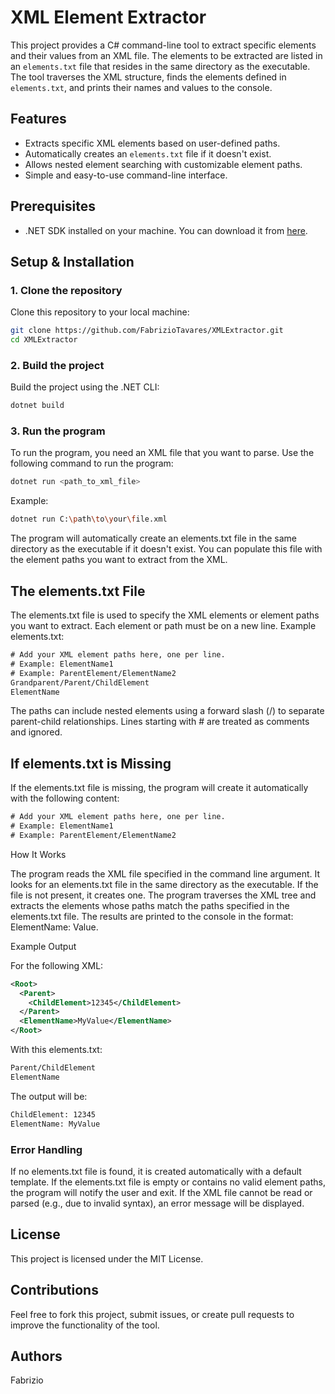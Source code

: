# XML Element Extractor

This project provides a C# command-line tool to extract specific elements and their values from an XML file. The elements to be extracted are listed in an `elements.txt` file that resides in the same directory as the executable. The tool traverses the XML structure, finds the elements defined in `elements.txt`, and prints their names and values to the console.

## Features
- Extracts specific XML elements based on user-defined paths.
- Automatically creates an `elements.txt` file if it doesn't exist.
- Allows nested element searching with customizable element paths.
- Simple and easy-to-use command-line interface.

## Prerequisites
- .NET SDK installed on your machine. You can download it from [here](https://dotnet.microsoft.com/download).

## Setup & Installation

### 1. Clone the repository
Clone this repository to your local machine:
```bash
git clone https://github.com/FabrizioTavares/XMLExtractor.git
cd XMLExtractor
```
### 2. Build the project

Build the project using the .NET CLI:

```bash
dotnet build
```
### 3. Run the program

To run the program, you need an XML file that you want to parse. Use the following command to run the program:
```bash
dotnet run <path_to_xml_file>
```
Example:

```bash
dotnet run C:\path\to\your\file.xml
```
The program will automatically create an elements.txt file in the same directory as the executable if it doesn't exist. You can populate this file with the element paths you want to extract from the XML.

## The elements.txt File

The elements.txt file is used to specify the XML elements or element paths you want to extract. Each element or path must be on a new line.
Example elements.txt:

```txt
# Add your XML element paths here, one per line.
# Example: ElementName1
# Example: ParentElement/ElementName2
Grandparent/Parent/ChildElement
ElementName
```
The paths can include nested elements using a forward slash (/) to separate parent-child relationships.
Lines starting with # are treated as comments and ignored.

## If elements.txt is Missing

If the elements.txt file is missing, the program will create it automatically with the following content:

```txt
# Add your XML element paths here, one per line.
# Example: ElementName1
# Example: ParentElement/ElementName2
```
How It Works

  The program reads the XML file specified in the command line argument.
  It looks for an elements.txt file in the same directory as the executable. If the file is not present, it creates one.
  The program traverses the XML tree and extracts the elements whose paths match the paths specified in the elements.txt file.
  The results are printed to the console in the format: ElementName: Value.

Example Output

For the following XML:

```xml
<Root>
  <Parent>
    <ChildElement>12345</ChildElement>
  </Parent>
  <ElementName>MyValue</ElementName>
</Root>
```
With this elements.txt:
```txt
Parent/ChildElement
ElementName
```
The output will be:

```txt
ChildElement: 12345
ElementName: MyValue
```

### Error Handling

  If no elements.txt file is found, it is created automatically with a default template.
  If the elements.txt file is empty or contains no valid element paths, the program will notify the user and exit.
  If the XML file cannot be read or parsed (e.g., due to invalid syntax), an error message will be displayed.

## License

This project is licensed under the MIT License.

## Contributions

Feel free to fork this project, submit issues, or create pull requests to improve the functionality of the tool.

## Authors

Fabrizio
